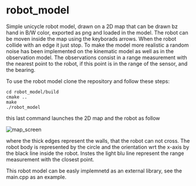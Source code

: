 # robot_model

Simple unicycle robot model, drawn on a 2D map that can be drawn bz hand in B/W color, exported as png and loaded in the model. The robot can be moven inside the map using the keyborads arrows. When the robot collide with an edge it just stop. To make the model more realistic a random noise has been implemented on the kinematic model as well as in the observation model. The observations consist in a range measurement with the nearest point to the robot, if this point is in the range of the sensor, and the bearing.


To use the robot model clone the repository and follow these steps:

```
cd robot_model/build
cmake ..
make 
./robot_model
```

this last command launches the 2D map and the robot as follow


![map_screen](https://user-images.githubusercontent.com/32509386/184494559-a312c9d1-7c3f-4152-b2b4-d0c1db807212.png)

where the thick edges represent the walls, that the robot can not cross. The robot body is represented by the circle and the orientation wrt the x-axis by the black line inside the robot. Instes the light blu line represent the range measurement with the closest point.

This robot model can be easly implemnetd as an external library, see the main.cpp as an example.
